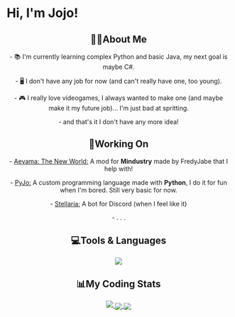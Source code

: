 # Hi, I'm Jojo!


<h2 align="center">👋🏻About Me</h2>

<p align ="center">- 📚 I'm currently learning complex Python and basic Java, my next goal is maybe C#. </p>

<p align ="center">- 🖥️ I don't have any job for now (and can't really have one, too young). </p>

<p align ="center">- 🎮 I really love videogames, I always wanted to make one (and maybe make it my future job)... I'm just bad at spritting. </p>

<p align ="center">- and that's it I don't have any more idea! </p>

<h2 align="center">📝Working On</h2>

<p align="center">- <a href="https://github.com/FredyJabe/aeyama">Aeyama: The New World:</a> A mod for <b>Mindustry</b> made by FredyJabe that I help with!</p>
<p align="center">- <a href="https://github.com/JojoFR1/PyJo">PyJo:</a> A custom programming language made with <b>Python</b>, I do it for fun when I'm bored. Still very basic for now.</p>
<p align="center">- <a href="https://github.com/JojoFR1/StellariaBot">Stellaria:</a> A bot for Discord (when I feel like it)</p>
<p align="center"> - . . . </p>

<h2 align="center">💻Tools & Languages</h2>
<div align ="center">
  <a href="https://skillicons.dev">
    <img align ="center" src="https://skillicons.dev/icons?i=vscode,github,git,discord,bots,python,java"/>
  </a>
</div>

<h2 align="center">📊My Coding Stats</h2>

<div align ="center">
  <a href="https://github.com/JojoFR1/">
    <img src="https://github-readme-stats.vercel.app/api?username=jojofr1&show_icons=true&include_all_commits=true&theme=codeSTACKr" />
  </a>
  <a href="https://wakatime.com/@JojoFR1">
    <img align="center" src="https://github-readme-stats.vercel.app/api/wakatime?username=@jojofr1&theme=codeSTACKr" />
  </a>
  <a href="https://github.com/JojoFR1">
    <img align="center" src="https://github-readme-stats.vercel.app/api/top-langs/?username=jojofr1&theme=codeSTACKr" />
  </a>
</div>
